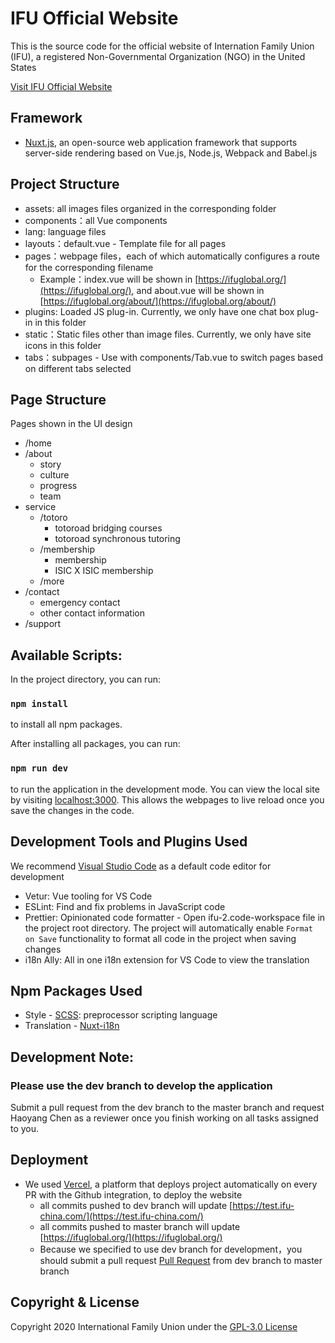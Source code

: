 # IFU Official Website

This is the source code for the official website of Internation Family Union (IFU), a registered Non-Governmental Organization (NGO) in the United States

[Visit IFU Official Website](https://ifuglobal.org/)

## Framework

-   [Nuxt.js](https://nuxtjs.org/), an open-source web application framework that supports server-side rendering based on Vue.js, Node.js, Webpack and Babel.js

## Project Structure

-   assets: all images files organized in the corresponding folder
-   components：all Vue components
-   lang: language files
-   layouts：default.vue - Template file for all pages
-   pages：webpage files，each of which automatically configures a route for the corresponding filename
    -   Example：index.vue will be shown in [https://ifuglobal.org/](https://ifuglobal.org/), and about.vue will be shown in [https://ifuglobal.org/about/](https://ifuglobal.org/about/)
-   plugins: Loaded JS plug-in. Currently, we only have one chat box plug-in in this folder
-   static：Static files other than image files. Currently, we only have site icons in this folder
-   tabs：subpages - Use with components/Tab.vue to switch pages based on different tabs selected

## Page Structure

Pages shown in the UI design

-   /home
-   /about
    -   story
    -   culture
    -   progress
    -   team
-   service
    -   /totoro
        -   totoroad bridging courses
        -   totoroad synchronous tutoring
    -   /membership
        -   membership
        -   ISIC X ISIC membership
    -   /more
-   /contact
    -   emergency contact
    -   other contact information
-   /support

## Available Scripts:

In the project directory, you can run:

### `npm install`

to install all npm packages.

After installing all packages, you can run:

### `npm run dev`

to run the application in the development mode. You can view the local site by visiting [localhost:3000](http://localhost:3000/). This allows the webpages to live reload once you save the changes in the code.

## Development Tools and Plugins Used

We recommend [Visual Studio Code](https://code.visualstudio.com/) as a default code editor for development

-   Vetur: Vue tooling for VS Code
-   ESLint: Find and fix problems in JavaScript code
-   Prettier: Opinionated code formatter - Open ifu-2.code-workspace file in the project root directory. The project will automatically enable `Format on Save` functionality to format all code in the project when saving changes
-   i18n Ally: All in one i18n extension for VS Code to view the translation

## Npm Packages Used

-   Style - [SCSS](https://sass-lang.com/): preprocessor scripting language
-   Translation - [Nuxt-i18n](https://nuxt-community.github.io/nuxt-i18n/)

## Development Note:

### Please use the dev branch to develop the application

Submit a pull request from the dev branch to the master branch and request Haoyang Chen as a reviewer once you finish working on all tasks assigned to you.

## Deployment

-   We used [Vercel](https://vercel.com/), a platform that deploys project automatically on every PR with the Github integration, to deploy the website
    -   all commits pushed to dev branch will update [https://test.ifu-china.com/](https://test.ifu-china.com/)
    -   all commits pushed to master branch will update [https://ifuglobal.org/](https://ifuglobal.org/)
    -   Because we specified to use dev branch for development，you should submit a pull request [Pull Request](https://github.com/HaoyangChen/ifu-2/pulls) from dev branch to master branch

## Copyright & License

Copyright 2020 International Family Union under the [GPL-3.0 License](https://github.com/HaoyangChen/ifu-2/blob/master/LICENSE)
